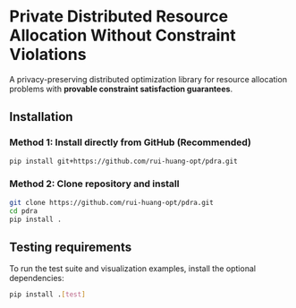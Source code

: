 # Private Distributed Resource Allocation Without Constraint Violations

A privacy-preserving distributed optimization library for resource allocation problems with **provable constraint satisfaction guarantees**.

## Installation
### Method 1: Install directly from GitHub (Recommended)
```bash
pip install git+https://github.com/rui-huang-opt/pdra.git
```

### Method 2: Clone repository and install
```bash
git clone https://github.com/rui-huang-opt/pdra.git
cd pdra
pip install .
```

## Testing requirements
To run the test suite and visualization examples, install the optional dependencies:
```bash
pip install .[test]
```
